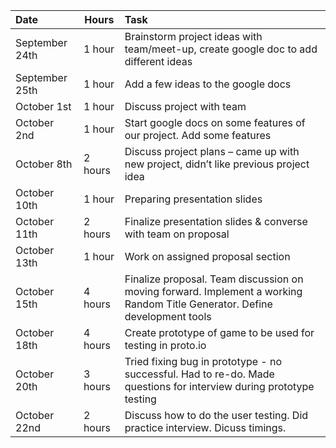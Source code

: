 | Date | Hours | Task |
|:-----|-------|:-----|
| September 24th | 1 hour |	Brainstorm project ideas with team/meet-up, create google doc to add different ideas |
| September 25th | 1 hour |	Add a few ideas to the google docs |
| October 1st | 1 hour | Discuss project with team |
| October 2nd | 1 hour | Start google docs on some features of our project. Add some features	|
| October 8th |	2 hours | Discuss project plans – came up with new project, didn’t like previous project idea	|
| October 10th | 1 hour |	Preparing presentation slides	|
| October 11th | 2 hours |	Finalize presentation slides & converse with team on proposal |
| October 13th | 1 hour |	Work on assigned proposal section	|
| October 15th | 4 hours | Finalize proposal. Team discussion on moving forward. Implement a working Random Title Generator. Define development tools |
| October 18th | 4 hours | Create prototype of game to be used for testing in proto.io |
| October 20th | 3 hours | Tried fixing bug in prototype - no successful. Had to re-do. Made questions for interview during prototype testing |
| October 22nd | 2 hours | Discuss how to do the user testing. Did practice interview. Dicuss timings. |
